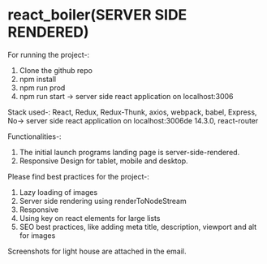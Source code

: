 # react_boiler(SERVER SIDE RENDERED)

For running the project-: 

1. Clone the github repo
2. npm install
3. npm run prod 
4. npm run start -> server side react application on localhost:3006

Stack used-: 
  React, Redux, Redux-Thunk, axios, webpack, babel, Express, No-> server side react application on localhost:3006de 14.3.0, react-router

Functionalities-: 
  1. The initial launch programs landing page is server-side-rendered.
  2. Responsive Design for tablet, mobile and desktop.

Please find best practices for the project-: 
  1. Lazy loading of images
  2. Server side rendering using renderToNodeStream
  3. Responsive
  4. Using key on react elements for large lists
  5. SEO best practices, like adding meta title, description, viewport and alt for images
 
Screenshots for light house are attached in the email.


